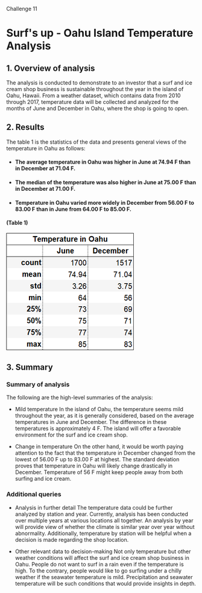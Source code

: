 Challenge 11
# Surf's up - Oahu Island Temperature Analysis

## 1. Overview of analysis
The analysis is conducted to demonstrate to an investor that a surf and ice cream shop business is sustainable throughout the year in the island of Oahu, Hawaii. From a weather dataset, which contains data from 2010 through 2017, temperature data will be collected and analyzed for the months of June and December in Oahu, where the shop is going to open.

## 2. Results
The table 1 is the statistics of the data and presents general views of the temperature in Oahu as follows:

* #### The average temperature in Oahu was higher in June at 74.94 F than in December at 71.04 F.
* #### The median of the temperature was also higher in June at 75.00 F than in December at 71.00 F.
* #### Temperature in Oahu varied more widely in December from 56.00 F to 83.00 F than in June from 64.00 F to 85.00 F.

#### (Table 1)
![](https://github.com/Ryoichi2022/surfs_up/blob/main/Oahu_temperature.png)

## 3. Summary
### Summary of analysis
The following are the high-level summaries of the analysis:

* Mild temperature
In the island of Oahu, the temperature seems mild throughout the year, as it is generally considered, based on the average temperatures in June and December. The difference in these temperatures is approximately 4 F. The island will offer a favorable environment for the surf and ice cream shop.

* Change in temperature
On the other hand, it would be worth paying attention to the fact that the temperature in December changed from the lowest of 56.00 F up to 83.00 F at highest. The standard deviation proves that temperature in Oahu will likely change drastically in December. Temperature of 56 F might keep people away from both surfing and ice cream.

### Additional queries
* Analysis in further detail
The temperature data could be further analyzed by station and year. Currently, analysis has been conducted over multiple years at various locations all together. An analysis by year will provide view of whether the climate is similar year over year without abnormality. Additionally, temperature by station will be helpful when a decision is made regarding the shop location.

* Other relevant data to decision-making
Not only temperature but other weather conditions will affect the surf and ice cream shop business in Oahu. People do not want to surf in a rain even if the temperature is high. To the contrary, people would like to go surfing under a chilly weather if the seawater temperature is mild. Precipitation and seawater temperature will be such conditions that would provide insights in depth.
